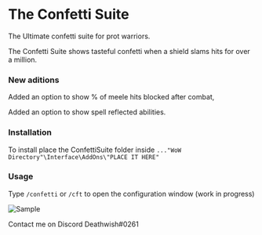 # The Confetti Suite

The Ultimate confetti suite for prot warriors.

The Confetti Suite shows tasteful confetti when a shield slams hits for over a million.

### New aditions

Added an option to show % of meele hits blocked after combat,

Added an option to show spell reflected abilities.

### Installation

To install place the ConfettiSuite folder inside 
`..."WoW Directory"\Interface\AddOns\"PLACE IT HERE"`

### Usage

Type `/confetti` or `/cft` to open the configuration window (work in progress)

![Sample](http://i.imgur.com/qZIiyOm.jpg)
<!-- http://imgur.com/a/MUtRs -->
Contact me on Discord Deathwish#0261
